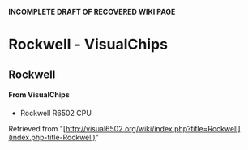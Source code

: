 **INCOMPLETE DRAFT OF RECOVERED WIKI PAGE**

# Rockwell - VisualChips

## Rockwell

#### From VisualChips

- Rockwell R6502 CPU

Retrieved from "[http://visual6502.org/wiki/index.php?title=Rockwell](index.php-title-Rockwell)"

